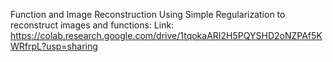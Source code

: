 Function and Image Reconstruction 
Using Simple Regularization to reconstruct images and functions:  Link: https://colab.research.google.com/drive/1tqokaARI2H5PQYSHD2oNZPAf5KWRfrpL?usp=sharing
